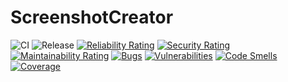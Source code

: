 # ScreenshotCreator
![CI](https://github.com/mu88/ScreenshotCreator/workflows/CI/badge.svg)
![Release](https://github.com/mu88/ScreenshotCreator/workflows/Release/badge.svg) 
[![Reliability Rating](https://sonarcloud.io/api/project_badges/measure?project=mu88_mu88.Shared&metric=reliability_rating)](https://sonarcloud.io/summary/new_code?id=mu88_mu88.Shared)
[![Security Rating](https://sonarcloud.io/api/project_badges/measure?project=mu88_mu88.Shared&metric=security_rating)](https://sonarcloud.io/summary/new_code?id=mu88_mu88.Shared)
[![Maintainability Rating](https://sonarcloud.io/api/project_badges/measure?project=mu88_mu88.Shared&metric=sqale_rating)](https://sonarcloud.io/summary/new_code?id=mu88_mu88.Shared)
[![Bugs](https://sonarcloud.io/api/project_badges/measure?project=mu88_mu88.Shared&metric=bugs)](https://sonarcloud.io/summary/new_code?id=mu88_mu88.Shared)
[![Vulnerabilities](https://sonarcloud.io/api/project_badges/measure?project=mu88_mu88.Shared&metric=vulnerabilities)](https://sonarcloud.io/summary/new_code?id=mu88_mu88.Shared)
[![Code Smells](https://sonarcloud.io/api/project_badges/measure?project=mu88_mu88.Shared&metric=code_smells)](https://sonarcloud.io/summary/new_code?id=mu88_mu88.Shared)
[![Coverage](https://sonarcloud.io/api/project_badges/measure?project=mu88_mu88.Shared&metric=coverage)](https://sonarcloud.io/summary/new_code?id=mu88_mu88.Shared)
